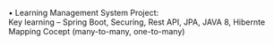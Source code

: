 •	Learning Management System Project:  
Key learning – Spring Boot, Securing, Rest API, JPA, JAVA 8, Hibernte Mapping Cocept (many-to-many, one-to-many)
